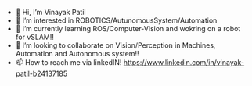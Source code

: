 - 👋 Hi, I’m Vinayak Patil
- 👀 I’m interested in ROBOTICS/AutunomousSystem/Automation
- 🌱 I’m currently learning ROS/Computer-Vision and wokring on a robot for vSLAM!!
- 💞️ I’m looking to collaborate on Vision/Perception in Machines, Automation and Autonomous system!!
- 📫 How to reach me via linkedIN! https://www.linkedin.com/in/vinayak-patil-b24137185

<!---
vin3697/vin3697 is a ✨ special ✨ repository because its `README.md` (this file) appears on your GitHub profile.
You can click the Preview link to take a look at your changes.
--->
